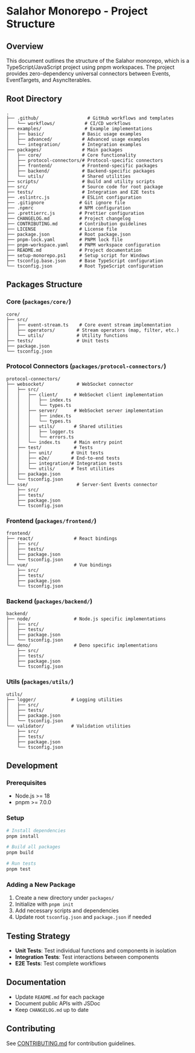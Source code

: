 # Salahor Monorepo - Project Structure

## Overview
This document outlines the structure of the Salahor monorepo, which is a TypeScript/JavaScript project using pnpm workspaces. The project provides zero-dependency universal connectors between Events, EventTargets, and AsyncIterables.

## Root Directory
```
.
├── .github/                  # GitHub workflows and templates
│   └── workflows/           # CI/CD workflows
├── examples/                # Example implementations
│   ├── basic/              # Basic usage examples
│   ├── advanced/           # Advanced usage examples
│   └── integration/        # Integration examples
├── packages/               # Main packages
│   ├── core/               # Core functionality
│   ├── protocol-connectors/# Protocol-specific connectors
│   ├── frontend/           # Frontend-specific packages
│   ├── backend/            # Backend-specific packages
│   └── utils/              # Shared utilities
├── scripts/                # Build and utility scripts
├── src/                    # Source code for root package
├── tests/                  # Integration and E2E tests
├── .eslintrc.js            # ESLint configuration
├── .gitignore             # Git ignore file
├── .npmrc                 # NPM configuration
├── .prettierrc.js         # Prettier configuration
├── CHANGELOG.md           # Project changelog
├── CONTRIBUTING.md        # Contribution guidelines
├── LICENSE                # License file
├── package.json           # Root package.json
├── pnpm-lock.yaml         # PNPM lock file
├── pnpm-workspace.yaml    # PNPM workspace configuration
├── README.md              # Project documentation
├── setup-monorepo.ps1     # Setup script for Windows
├── tsconfig.base.json     # Base TypeScript configuration
└── tsconfig.json          # Root TypeScript configuration
```

## Packages Structure

### Core (`packages/core/`)
```
core/
├── src/
│   ├── event-stream.ts    # Core event stream implementation
│   ├── operators/        # Stream operators (map, filter, etc.)
│   └── utils/            # Utility functions
├── tests/                # Unit tests
├── package.json
└── tsconfig.json
```

### Protocol Connectors (`packages/protocol-connectors/`)
```
protocol-connectors/
├── websocket/            # WebSocket connector
│   ├── src/
│   │   ├── client/      # WebSocket client implementation
│   │   │   ├── index.ts
│   │   │   └── types.ts
│   │   ├── server/      # WebSocket server implementation
│   │   │   ├── index.ts
│   │   │   └── types.ts
│   │   ├── utils/       # Shared utilities
│   │   │   ├── logger.ts
│   │   │   └── errors.ts
│   │   └── index.ts     # Main entry point
│   ├── test/            # Tests
│   │   ├── unit/       # Unit tests
│   │   ├── e2e/        # End-to-end tests
│   │   ├── integration/# Integration tests
│   │   └── utils/      # Test utilities
│   ├── package.json
│   └── tsconfig.json
└── sse/                  # Server-Sent Events connector
    ├── src/
    ├── tests/
    ├── package.json
    └── tsconfig.json
```

### Frontend (`packages/frontend/`)
```
frontend/
├── react/               # React bindings
│   ├── src/
│   ├── tests/
│   ├── package.json
│   └── tsconfig.json
└── vue/                 # Vue bindings
    ├── src/
    ├── tests/
    ├── package.json
    └── tsconfig.json
```

### Backend (`packages/backend/`)
```
backend/
├── node/                # Node.js specific implementations
│   ├── src/
│   ├── tests/
│   ├── package.json
│   └── tsconfig.json
└── deno/                # Deno specific implementations
    ├── src/
    ├── tests/
    ├── package.json
    └── tsconfig.json
```

### Utils (`packages/utils/`)
```
utils/
├── logger/             # Logging utilities
│   ├── src/
│   ├── tests/
│   ├── package.json
│   └── tsconfig.json
└── validator/          # Validation utilities
    ├── src/
    ├── tests/
    ├── package.json
    └── tsconfig.json
```

## Development

### Prerequisites
- Node.js >= 18
- pnpm >= 7.0.0

### Setup
```bash
# Install dependencies
pnpm install

# Build all packages
pnpm build

# Run tests
pnpm test
```

### Adding a New Package
1. Create a new directory under `packages/`
2. Initialize with `pnpm init`
3. Add necessary scripts and dependencies
4. Update root `tsconfig.json` and `package.json` if needed

## Testing Strategy
- **Unit Tests**: Test individual functions and components in isolation
- **Integration Tests**: Test interactions between components
- **E2E Tests**: Test complete workflows

## Documentation
- Update `README.md` for each package
- Document public APIs with JSDoc
- Keep `CHANGELOG.md` up to date

## Contributing
See [CONTRIBUTING.md](CONTRIBUTING.md) for contribution guidelines.
